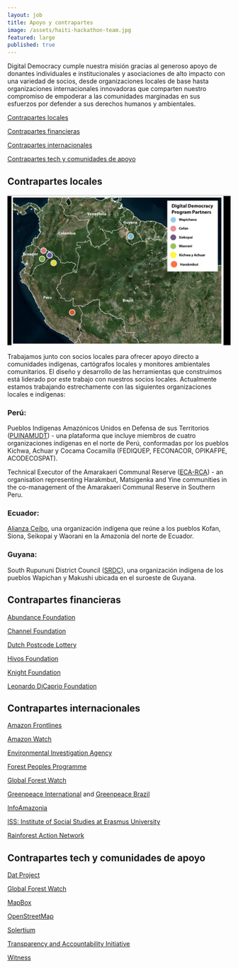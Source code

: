 ```yaml
---
layout: job
title: Apoyo y contrapartes
image: /assets/haiti-hackathon-team.jpg
featured: large
published: true
---
```

Digital Democracy cumple nuestra misión gracias al generoso apoyo de donantes individuales e institucionales y asociaciones de alto impacto con una variedad de socios, desde organizaciones locales de base hasta organizaciones internacionales innovadoras que comparten nuestro compromiso de empoderar a las comunidades marginadas en sus esfuerzos por defender a sus derechos humanos y ambientales.

[Contrapartes locales](#local-partners)

[Contrapartes financieras](#funding-partners)

[Contrapartes internacionales](#international-partners)

[Contrapartes tech y comunidades de apoyo](#tech-partners--communities-of-support)

## Contrapartes locales

![local partners](/assets/local-partners.png)

Trabajamos junto con socios locales para ofrecer apoyo directo a comunidades indígenas, cartógrafos locales y monitores ambientales comunitarios. El diseño y desarrollo de las herramientas que construimos está liderado por este trabajo con nuestros socios locales. Actualmente estamos trabajando estrechamente con las siguientes organizaciones locales e indígenas:

### Perú:

Pueblos Indígenas Amazónicos Unidos en Defensa de sus Territorios ([PUINAMUDT](http://observatoriopetrolero.org)) - una plataforma que incluye miembros de cuatro organizaciones indígenas en el norte de Perú, conformadas por los pueblos Kichwa, Achuar y Cocama Cocamilla (FEDIQUEP, FECONACOR, OPIKAFPE, ACODECOSPAT).

Technical Executor of the Amarakaeri Communal Reserve ([ECA-RCA](http://eca-amarakaeri.org.pe)) - an organisation representing Harakmbut, Matsigenka and Yine communities in the co-management of the Amarakaeri Communal Reserve in Southern Peru.

### Ecuador:

[Alianza Ceibo](https://www.alianzaceibo.org), una organización indígena que reúne a los pueblos Kofan, Siona, Seikopai y Waorani en la Amazonía del norte de Ecuador.

### Guyana:

South Rupununi District Council ([SRDC](http://wapichanao.communitylands.org/index.html)), una organización indígena de los pueblos Wapichan y Makushi ubicada en el suroeste de Guyana.

## Contrapartes financieras

[Abundance Foundation](http://www.abundance.org/empowerment/dd/)

[Channel Foundation](http://www.channelfoundation.org/dd.html)

[Dutch Postcode Lottery](https://www.postcodeloterij.nl)

[Hivos Foundation](https://latin-america.hivos.org/)

[Knight Foundation](http://www.knightfoundation.org/grants/20123670/)

[Leonardo DiCaprio Foundation](http://leonardodicaprio.org/)

## Contrapartes internacionales

[Amazon Frontlines](https://www.amazonfrontlines.org/)

[Amazon Watch](https://amazonwatch.org/)

[Environmental Investigation Agency](http://eia-global.org/)

[Forest Peoples Programme](http://www.forestpeoples.org/)

[Global Forest Watch](http://www.globalforestwatch.org)

[Greenpeace International](http://www.greenpeace.org/international/en/) and [Greenpeace Brazil](https://www.greenpeace.org.br)

[InfoAmazonia](http://infoamazonia.org/)

[ISS: Institute of Social Studies at Erasmus University](https://www.iss.nl)

[Rainforest Action Network](http://www.ran.org/)

## Contrapartes tech y comunidades de apoyo

[Dat Project](https://datproject.org)

[Global Forest Watch](http://www.globalforestwatch.org/)

[MapBox](https://www.mapbox.com/)

[OpenStreetMap](http://www.openstreetmap.org/)

[Solertium](http://www.solertium.com/)

[Transparency and Accountability Initiative](http://www.transparency-initiative.org/)

[Witness](https://witness.org)
